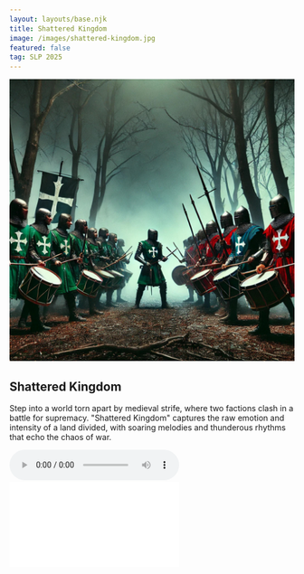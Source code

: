 ```yaml
---
layout: layouts/base.njk
title: Shattered Kingdom
image: /images/shattered-kingdom.jpg
featured: false
tag: SLP 2025
---
```


![Shattered Kingdom Artwork](/images/shattered-kingdom.jpg)

## Shattered Kingdom

Step into a world torn apart by medieval strife, where two factions clash in a battle for supremacy. "Shattered Kingdom" captures the raw emotion and intensity of a land divided, with soaring melodies and thunderous rhythms that echo the chaos of war.

<audio controls>
  <source src="/audios/shattered-kingdom.mp3" type="audio/mpeg">
  Your browser does not support the audio element.
</audio>

<embed class="score" src="/scores/shattered-kingdom.pdf" type="application/pdf">
